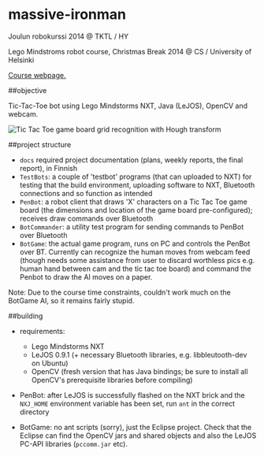 massive-ironman
===============

Joulun robokurssi 2014 @ TKTL / HY

Lego Mindstroms robot course, Christmas Break 2014 @ CS / University of Helsinki

[Course webpage.](http://www.cs.helsinki.fi/courses/582326/2014/s/a/1)

##objective

Tic-Tac-Toe bot using Lego Mindstorms NXT, Java (LeJOS), OpenCV and webcam.

![Tic Tac Toe game board grid recognition with Hough transform](http://i.imgur.com/HYCiMfc.jpg)

##project structure

* `docs` required project documentation (plans, weekly reports, the final report), in Finnish
* `TestBots`: a couple of 'testbot' programs (that can uploaded to NXT) for testing that the build environment, uploading software to NXT, Bluetooth connections and so function as intended
* `PenBot`: a robot client that draws 'X' characters on a Tic Tac Toe game board (the dimensions and location of the game board pre-configured); receives draw commands over Bluetooth
* `BotCommander`: a utility test program for sending commands to PenBot over Bluetooth
* `BotGame`: the actual game program, runs on PC and controls the PenBot over BT. Currently can recognize the human moves from webcam feed (though needs some assistance from user to discard worthless pics e.g. human hand between cam and the tic tac toe board) and command the Penbot to draw the AI moves on a paper.

Note: Due to the course time constraints, couldn't work much on the BotGame AI, so it remains fairly stupid.

##building

* requirements:
    * Lego Mindstorms NXT
    * LeJOS 0.9.1 (+ necessary Bluetooth libraries, e.g. libbleutooth-dev on Ubuntu)
    * OpenCV (fresh version that has Java bindings; be sure to install all OpenCV's prerequisite libraries before compiling)

* PenBot: after LeJOS is successfully flashed on the NXT brick and the `NXJ_HOME` environment variable has been set, run `ant` in the correct directory
* BotGame: no ant scripts (sorry), just the Eclipse project. Check that the Eclipse can find the OpenCV jars and shared objects and also the LeJOS PC-API libraries (`pccomm.jar` etc).
